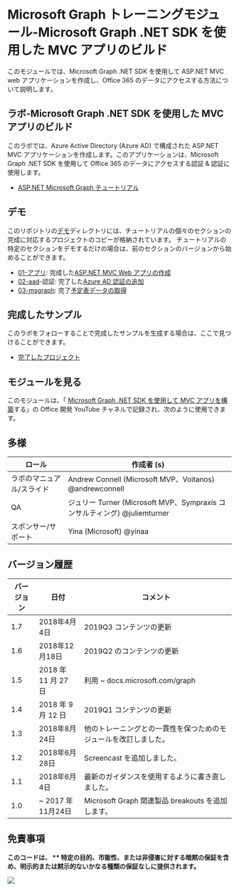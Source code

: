 # <a name="microsoft-graph-training-module---build-mvc-apps-with-the-microsoft-graph-net-sdk"></a>Microsoft Graph トレーニングモジュール-Microsoft Graph .NET SDK を使用した MVC アプリのビルド

このモジュールでは、Microsoft Graph .NET SDK を使用して ASP.NET MVC web アプリケーションを作成し、Office 365 のデータにアクセスする方法について説明します。

## <a name="lab---build-mvc-apps-with-the-microsoft-graph-net-sdk"></a>ラボ-Microsoft Graph .NET SDK を使用した MVC アプリのビルド

このラボでは、Azure Active Directory (Azure AD) で構成された ASP.NET MVC アプリケーションを作成します。このアプリケーションは、Microsoft Graph .NET SDK を使用して Office 365 のデータにアクセスする認証 & 認証に使用します。

- [ASP.NET Microsoft Graph チュートリアル](https://docs.microsoft.com/graph/training/aspnet-tutorial)

## <a name="demos"></a>デモ

このリポジトリの[デモ](./Demos)ディレクトリには、チュートリアルの個々のセクションの完成に対応するプロジェクトのコピーが格納されています。 チュートリアルの特定のセクションをデモするだけの場合は、前のセクションのバージョンから始めることができます。

- [01-アプリ](Demos/01-create-app): 完成した[ASP.NET MVC Web アプリの作成](https://docs.microsoft.com/graph/training/aspnet-tutorial?tutorial-step=1)
- [02-aad](Demos/02-add-aad-auth)-認証: 完了した[Azure AD 認証の追加](https://docs.microsoft.com/graph/training/aspnet-tutorial?tutorial-step=3)
- [03-msgraph](Demos/03-add-msgraph): 完了[予定表データの取得](https://docs.microsoft.com/graph/training/aspnet-tutorial?tutorial-step=4)

## <a name="completed-sample"></a>完成したサンプル

このラボをフォローすることで完成したサンプルを生成する場合は、ここで見つけることができます。

- [完了したプロジェクト](Demos/03-add-msgraph)

## <a name="watch-the-module"></a>モジュールを見る

このモジュールは、「 [Microsoft Graph .NET SDK を使用して MVC アプリを構築](https://youtu.be/87_gpuFg1Wo)する」の Office 開発 YouTube チャネルで記録され、次のように使用できます。

## <a name="contributors"></a>多様

|        ロール         |                            作成者 (s)                             |
| -------------------- | ---------------------------------------------------------------- |
| ラボのマニュアル/スライド | Andrew Connell (Microsoft MVP、Voitanos) @andrewconnell          |
| QA                   | ジュリー Turner (Microsoft MVP、Sympraxis コンサルティング) @juliemturner |
| スポンサー/サポート    | Yina (Microsoft) @yinaa                                   |

## <a name="version-history"></a>バージョン履歴

| バージョン |        日付        |                       コメント                       |
| ------- | ------------------ | ---------------------------------------------------- |
| 1.7     | 2018年4月4日      | 2019Q3 コンテンツの更新                               |
| 1.6     | 2018年12月18日  | 2019Q2 のコンテンツの更新                               |
| 1.5     | 2018 年 11 月 27 日  | 利用 ~ docs.microsoft.com/graph                |
| 1.4     | 2018 年 9 月 12 日 | 2019Q1 コンテンツの更新                               |
| 1.3     | 2018年8月24日    | 他のトレーニングとの一貫性を保つためのモジュールを改訂しました。 |
| 1.2     | 2018年6月28日      | Screencast を追加しました。                                    |
| 1.1     | 2018年6月4日      | 最新のガイダンスを使用するように書き直しました。                    |
| 1.0     | ~ 2017 年11月24日 | Microsoft Graph 関連製品 breakouts を追加します。       |

## <a name="disclaimer"></a>免責事項

**このコードは、 ** 特定の目的、市販性、または非侵害に対する暗黙の保証を含め、明示的または黙示的ないかなる種類の保証なしに提供されます。**

<img src="https://telemetry.sharepointpnp.com/msgraph-training-aspnetmvcapp" />
